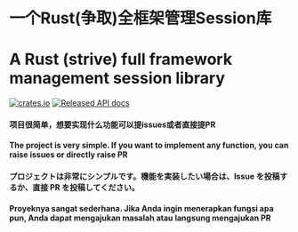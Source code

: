 
# 一个Rust(争取)全框架管理Session库
# A Rust (strive) full framework management session library

[![crates.io](https://img.shields.io/crates/v/rsession.svg)](https://crates.io/crates/rsession)
[![Released API docs](https://docs.rs/rsession/badge.svg)](https://docs.rs/rsession)



#### 项目很简单，想要实现什么功能可以提issues或者直接提PR
#### The project is very simple. If you want to implement any function, you can raise issues or directly raise PR
#### プロジェクトは非常にシンプルです。機能を実装したい場合は、Issue を投稿するか、直接 PR を投稿してください。
#### Proyeknya sangat sederhana. Jika Anda ingin menerapkan fungsi apa pun, Anda dapat mengajukan masalah atau langsung mengajukan PR